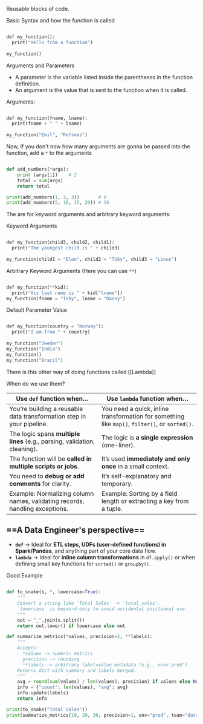 Reusable blocks of code.

Basic Syntax and how the function is called
```python

def my_function():  
  print("Hello from a function")  
  
my_function()

```

Arguments and Parameters
- A parameter is the variable listed inside the parentheses in the function definition.
- An argument is the value that is sent to the function when it is called.

Arguments:
```python

def my_function(fname, lname):  
  print(fname + " " + lname)  
  
my_function("Emil", "Refsnes")

```

Now, If you don't now how many arguments are gonna be passed into the function, add a `*` to the arguments

```python

def add_numbers(*args):
	print (args[1])    # 2
    total = sum(args)
    return total

print(add_numbers(1, 2, 3))       # 6
print(add_numbers(5, 10, 15, 20)) # 50

```

The are for keyword arguments and arbitrary keyword arguments:

Keyword Arguments
```python

def my_function(child3, child2, child1):  
  print("The youngest child is " + child3)  
  
my_function(child1 = "Elon", child2 = "Toby", child3 = "Linus")

```

Arbitrary Keyword Arguments (Here you can use `**`)
```python

def my_function(**kid):  
  print("His last name is " + kid["lname"])  
my_function(fname = "Toby", lname = "Danny")

```

Default Parameter Value
```python

def my_function(country = "Norway"):  
  print("I am from " + country)  
  
my_function("Sweden")  
my_function("India")  
my_function()  
my_function("Brazil")

```


There is this other way of doing functions called [[Lambda]]

When do we use them?

|Use **`def` function** when…|Use **`lambda` function** when…|
|---|---|
|You’re building a reusable data transformation step in your pipeline.|You need a quick, inline transformation for something like `map()`, `filter()`, or `sorted()`.|
|The logic spans **multiple lines** (e.g., parsing, validation, cleaning).|The logic is **a single expression** (one-liner).|
|The function will be **called in multiple scripts or jobs**.|It’s used **immediately and only once** in a small context.|
|You need to **debug or add comments** for clarity.|It’s self-explanatory and temporary.|
|Example: Normalizing column names, validating records, handling exceptions.|Example: Sorting by a field length or extracting a key from a tuple.|

## ==A Data Engineer's perspective==
- **`def`** → Ideal for **ETL steps, UDFs (user-defined functions) in Spark/Pandas**, and anything part of your core data flow.
- **`lambda`** → Ideal for **inline column transformations** in `df.apply()` or when defining small key functions for `sorted()` or `groupby()`.

Good Example

```python

def to_snake(s, *, lowercase=True):
    """
    Convert a string like 'Total Sales' -> 'total_sales'.
    `lowercase` is keyword-only to avoid accidental positional use.
    """
    out = "_".join(s.split())
    return out.lower() if lowercase else out

def summarize_metrics(*values, precision=2, **labels):
    """
    Accepts:
      *values -> numeric metrics
      precision -> rounding
      **labels -> arbitrary label=value metadata (e.g., env='prod')
    Returns dict with summary and labels merged.
    """
    avg = round(sum(values) / len(values), precision) if values else None
    info = {"count": len(values), "avg": avg}
    info.update(labels)
    return info

print(to_snake("Total Sales"))
print(summarize_metrics(10, 20, 30, precision=1, env="prod", team="data"))


```
